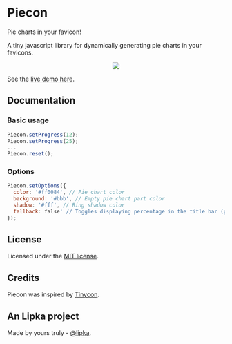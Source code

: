 # Piecon

Pie charts in your favicon!

A tiny javascript library for dynamically generating pie charts in your favicons.

<p align="center"><img src="https://github.com/lipka/piecon/blob/master/example/screenshot.png?raw=true"></p>

See the [live demo here](http://lipka.github.com/piecon/).

## Documentation

### Basic usage

```javascript
Piecon.setProgress(12);
Piecon.setProgress(25);
...
Piecon.reset();
```

### Options

```javascript
Piecon.setOptions({
  color: '#ff0084', // Pie chart color
  background: '#bbb', // Empty pie chart part color
  shadow: '#fff', // Ring shadow color
  fallback: false' // Toggles displaying percentage in the title bar (possible values - true, false, 'force')
});
```

## License

Licensed under the [MIT license](http://en.wikipedia.org/wiki/MIT_License).

## Credits

Piecon was inspired by [Tinycon](https://github.com/tommoor/tinycon).

## An Lipka project

Made by yours truly - [@lipka](https://github.com/lipka).
